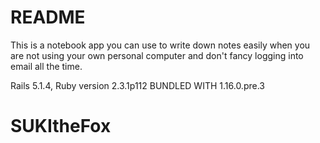 # README

This is a notebook app you can use to write down notes easily when you are not using your own personal computer and don't fancy logging into email all the time. 

Rails 5.1.4, Ruby version 2.3.1p112
BUNDLED WITH 1.16.0.pre.3


# SUKItheFox
